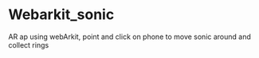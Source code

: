 # Webarkit_sonic
AR ap using webArkit, point and click on phone to move sonic around and collect rings
